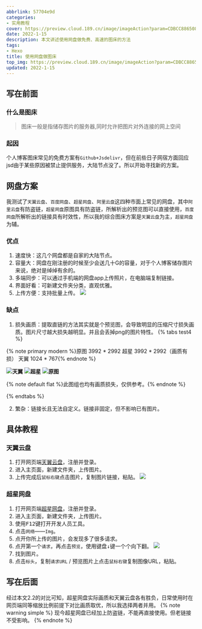 ```yaml
---
abbrlink: 57704e9d
categories:
- 实用教程
cover: https://preview.cloud.189.cn/image/imageAction?param=CDBCC886508493BEEBB330EBE3A9139E295431B8517DE6B8DBE73152DA02FE7DCB708B8BE56D6AE7376583628F8777A1ED1DA570A98A44F6EBAC5B341350F83F0101D9C581C7E7055AD700ACF202730C89D1DF5E2150C9E35E1ABFB4468E92909FD19B69C4FD05F857D43E838E1428BF
date: 2022-1-15
description: 本文讲述使用网盘做免费、高速的图床的方法
tags:
- Hexo
title: 使用网盘做图床
top_img: https://preview.cloud.189.cn/image/imageAction?param=CDBCC886508493BEEBB330EBE3A9139E295431B8517DE6B8DBE73152DA02FE7DCB708B8BE56D6AE7376583628F8777A1ED1DA570A98A44F6EBAC5B341350F83F0101D9C581C7E7055AD700ACF202730C89D1DF5E2150C9E35E1ABFB4468E92909FD19B69C4FD05F857D43E838E1428BF
updated: 2022-1-15
---
```


## 写在前面

### 什么是图床

> 图床一般是指储存图片的服务器,同时允许把图片对外连接的网上空间

### 起因

个人博客图床常见的免费方案有`Github+Jsdelivr`，但在前些日子网宿方面回应jsd由于某些原因被禁止提供服务，大陆节点没了。所以开始寻找新的方案。

## 网盘方案

我测试了`天翼云盘`、`百度网盘`、`超星网盘`、`阿里云盘`这四种市面上常见的网盘，其中`阿里云盘`有防盗链，`超星网盘`原图具有防盗链，所解析出的预览图可以直接使用，`百度网盘`所解析出的链接具有时效性，所以我的综合图床方案是`天翼云盘`为主，`超星网盘`为辅。

### 优点

<!-- 有序列表 -->

1. 速度快：这几个网盘都是自家的大陆节点。
2. 容量大：网盘在刚注册的时候至少会送几十G的容量，对于个人博客储存图片来说，绝对是绰绰有余的。
3. 多端同步：可以通过手机端的网盘app上传照片，在电脑端复制链接。
4. 界面好看：可新建文件夹分类，直观优雅。
5. 上传方便：支持批量上传。
   ![ ](https://preview.cloud.189.cn/image/imageAction?param=65424273BFBA9CC91A9E85BEAAFC2E5E6C11EC31EEA57ABCC8304327A6C8945BB7C603E0D71FA42F88F81ECAA6A0176AAFC4AC477846366DAD1607A7F970E1CEBBD3AD9D85DC85DBC4F2DA406EEF457A994CCE724F3D1DB1B22DB4E829CE00EA1BC77C1F22698B45C4A080459E0AD0FD)

### 缺点

1. 损失画质：提取直链的方法其实就是个预览图，会导致明显的压缩尺寸损失画质。图片尺寸越大损失越明显。并且会丢掉png的图片特性。
   {% tabs test4 %}

<!-- tab 尺寸参数 -->

{% note primary modern %}原图 3992 * 2992  超星 3992 * 2992（画质有损）  天翼 1024 * 767{% endnote %}

<!-- endtab -->

<!-- tab 测试图组 -->

**![天翼](https://preview.cloud.189.cn/image/imageAction?param=3A1E41E16F87D79308B208D8EB2471836D6488520047EBD5629EA2BA18AFB31EA773D89A75EABC99062A324891CCA318F8D84639483B540E4C0BE3EFAC04105D5637A3E80687C0EC7C815BC22D99CD2F08B8E4AD471F68789D48C2255ECC100E138FFB3BA235DB90F8C24F06E024A62B)**
**![超星](https://preview.cloud.189.cn/image/imageAction?param=5A9504C73DEB34357F512E3C41D86B046B4DF5B62742FF95D3471528967CE9D0688D7F8298A8782226A91E7EC5CE7A5907145CE2C0B7A1758C5612F0888D5D2401FCFD1BB6169C08FE137E65928A90EB9DF89747713E002D991160B0CD3C0159DAFC30FA29F46502D056FFD2524AAB9D)**
**![原图](https://preview.cloud.189.cn/image/imageAction?param=20C74655D8A2D8284EB35DBF50039502ACD6D1E5EDE43A89C0C5A183DAA9E59D259183E14419549E0063D7B0D79489594FF5EEF56C8C3C95A4FFEEB431E7EA72ED2A8F327BE6018D9FC18976166E1379FB7EFCA11E0E2EF71E4441E9CD3C990039FF561FEFD38A5E2B3ADC0DAF29F580)**

{% note default flat %}此图组也均有画质损失，仅供参考。{% endnote %}

<!-- endtab -->

{% endtabs %}

2. 繁杂：链接长且无法自定义。链接非固定，但不影响已有图片。

## 具体教程

### 天翼云盘

<!-- 有序列表 -->

1. 打开网页端[天翼云盘](https://cloud.189.cn/)，注册并登录。
2. 进入主页面，新建文件夹，上传图片。
3. 上传完成后`鼠标右键`点击图片，复制图片链接，粘贴。
   ![](https://preview.cloud.189.cn/image/imageAction?param=1529A130126F8478E73F93DB53C073661F11D250429A11A4BEDCF985941C272088C3C6E10C5CE422597BB637EC08E284D07EA7F199E5787B881D020F232D35D44BF40640198EBBCE3BA5CF0DA6CA5EE2936AA9A103948492F6A6719504D6508FEC5ACCCC90E046DA5B36702C8C37B370)

### 超星网盘

<!-- 有序列表 -->

1. 打开网页端[超星网盘](http://i.mooc.chaoxing.com/)，注册并登录。
2. 进入主页面，新建文件夹，上传图片。
3. 使用<kbd>F12</kbd>键打开开发人员工具。
4. 点击`网络`——`Img`。
5. 点开你所上传的图片，会发现多了很多请求。
6. 点开第一个`请求`，再点击`预览`，使用键盘<kbd>↓</kbd>键一个个向下翻。
   ![ ](http://imageproxy.chaoxing.com/0x0,q15,jpeg,seNHP0fg6w9pPdLv-CYMEGNkJSAPJwoT812JmwVXIRa0/https://p.ananas.chaoxing.com/star3/origin/ceb66ad8271a30dc0c60319dafe0d8d8.png)
7. 找到图片。
8. 点击`标头`，复制`请求URL` / 预览图片上点击`鼠标右键`复制图像URL，粘贴。

## 写在后面

经过本文2.2的对比可知，超星网盘实际画质和天翼云盘各有胜负，日常使用时在网页端同等缩放比例前提下对比画质取优，所以我选择两者并用。
{% note warning simple %}
现今超星网盘已经加上防盗链，不能再直接使用。但老链接不受影响。
{% endnote %}
